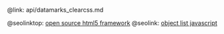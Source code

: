 @link: api/datamarks_clearcss.md

@seolinktop: [open source html5 framework](https://webix.com)
@seolink: [object list javascript](https://webix.com/widget/list/)
